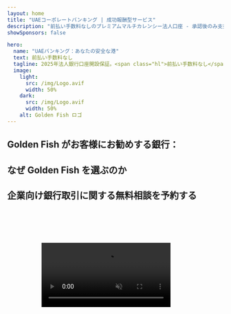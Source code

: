 ```yaml
---
layout: home
title: "UAEコーポレートバンキング | 成功報酬型サービス"
description: "前払い手数料なしのプレミアムマルチカレンシー法人口座 - 承認後のみ支払い。98%の成功率で完全な申請管理。口座開設保証。"
showSponsors: false

hero:
  name: "UAEバンキング：あなたの安全な港"
  text: 前払い手数料なし
  tagline: 2025年法人銀行口座開設保証。<span class="hl">前払い手数料なし</span> - 承認後のみ支払い。90%の成功率。
  image:
    light:
      src: /img/Logo.avif
      width: 50%
    dark:
      src: /img/Logo.avif
      width: 50%
    alt: Golden Fish ロゴ
---
```


<FeatureCards :features="[
  {
    title: '口座開設保証',
    bullet: '✓',
    items: [
      '最初の口座承認まで**2ヶ月保証**',
      '2番目の口座は3ヶ月保証',
      '質の高いビジネスプラン作成',
      '包括的なデューデリジェンスサポート',
      '銀行との直接コミュニケーション戦略',
      '完全な銀行パッケージのセットアップ'
    ],
    linkText: 'Read More',
    link: '../../corporate-banking-services/guaranteed-account-approvals',
    icon: {
      light: '/video/iStock-2186765808.mp4',
      dark: '/video/iStock-2166377244.mp4',
      alt: '銀行要件',
    }
  },
]" />

<FeatureCards :features="[
  {
    title: 'ハイリスクビジネス向けUAE銀行口座',
    items: [
      '強化デューデリジェンス（EDD）に関する専門的ガイダンス',
      '取引モニタリングとリスク管理',
      'コンプライアンスポリシーと手順のセットアップ',
      '銀行との関係管理',
      '定期的なコンプライアンス更新と監査',
      '口座セキュリティのための緊急時対応計画'
    ],
    linkText: 'Read More',
    link: '../../corporate-banking-services/UAE-Bank-Accounts-for-High-Risk-Business',
    icon: {
      light: '/img/iStock-1333000394.avif',
      dark: '/img/iStock-584576538.avif',
      alt: 'バンキングサービス',
    }
  },
  {
    title: 'コンプライアンスを維持：UAEビジネスの保護',
    items: [
      '潜在的リスクを特定するための定期的なコンプライアンス監査',
      '政府承認のための完全なPROサービス',
      'ライセンス更新管理とアラート',
      'バンキングコンサルティングと口座維持',
      'VATとESRコンプライアンスサポート',
      '従業員ビザと労働法コンプライアンス',
      '規制更新に関するトレーニングワークショップ'
    ],
    linkText: 'Read More',
    link: '../../company-registration/Protect-Your-Business',
    icon: {
      light: '/img/iStock-1382278859.jpg',
      dark: '/img/iStock-1867623684.jpg',
      alt: 'バンキングサービス',
    }
  },
  {
    title: 'UAE法人バンキングの利点',
    items: [
      'ムーディーズ**Aa2**格付けの強固な銀行システム',
      '**1980年以降の固定USD為替レート**',
      '資本移動の制限なし',
      '1,840億米ドル以上の外貨準備高',
      '政治的・経済的安定性',
      '政府支援の銀行システム',
      '世界クラスのデジタルバンキング'
    ],
    linkText: 'Read More',
    link: '../../company-registration/banking',
    icon: {
      light: '/img/iStock-1032707788.jpg',
      dark: '/img/iStock-1152367067.avif',
      alt: 'バンキングプロセス',
    }
  }
]" />

## Golden Fish がお客様にお勧めする銀行：

<!--@include: /../../include/recommended-banks.md-->

## なぜ Golden Fish を選ぶのか

<BenefitsList :features="[
  {
    icon: '🏆',
    title: 'ハイリスク案件の専門知識',
    text: 'ハイリスク管轄区域からの複雑な案件を専門としています。enhanced due diligence (EDD) 要件に関する深い理解があります。'
  },
  {
    icon: '💰',
    title: '成功報酬制',
    text: '前払い手数料なし - **承認後のみの支払い。** ビザ取得98％、銀行口座開設90％の成功率。'
  },
  {
    icon: '🏦',
    title: '銀行との関係',
    text: 'UAEの主要銀行との強力なパートナーシップ。承認の可能性を最大化する複数の銀行オプション。'
  },
  {
    icon: '📊',
    title: '包括的なコンプライアンスサポート',
    text: 'ESR報告、UBO申告、規制要件に関する専門的なガイダンス。定期的なコンプライアンス更新。'
  },
  {
    icon: '📝',
    title: '卓越した書類作成',
    text: 'ビジネスプランやコンプライアンスポリシーを含む、必要書類の専門的な作成。'
  },
  {
    icon: '🤝',
    title: '長期的なパートナーシップ',
    text: '設立後の銀行取引、会計、税務、コンプライアンス要件に関する**継続的なサポート**。'
  }
]" />

## 企業向け銀行取引に関する無料相談を予約する

<video  autoplay muted playsinline style="padding: 80px" >
  <source src="/video/iStock-2185918790.mp4" type="video/mp4">
</video>

<ContactFormModal formName="Banking [offer]" buttonText="無料相談を受ける" :services="[
 '🏢 UAEの居住者向け法人口座',
 '🌐 UAE非居住者向け法人口座（低リスク）',
 '⚠️ UAE非居住者向け法人口座（高リスク）',
 '👤 個人銀行口座']"/>
